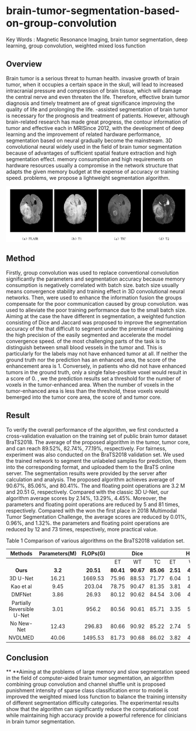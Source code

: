 # brain-tumor-segmentation-based-on-group-convolution
Key Words : Magnetic Resonance Imaging, brain tumor segmentation, deep learning, group convolution, weighted mixed loss function


## Overview

  Brain tumor is a serious threat to human health.  invasive growth of brain
tumor, when it occupies a certain space in the skull, will lead to increased
intracranial pressure and compression of brain tissue, which will damage the
central nerve and even threaten the life. Therefore, effective brain tumor
diagnosis and timely treatment are of great significance  improving the quality
of life and prolonging the  life. -assisted segmentation of brain tumor is
necessary for the prognosis and treatment of patients. However, although
brain-related research has made great progress,  the contour information of
tumor and effective each in MRISince 2012, with the development of deep learning
and the improvement of related hardware performance, segmentation based on
neural  gradually become the mainstream. 3D convolutional neural widely used in
the field of brain tumor segmentation because of advantages of sufficient
spatial feature extraction and high segmentation effect.  memory consumption and
high requirements on hardware resources usually a compromise in the network
structure that adapts the given memory budget at the expense of accuracy or
training speed. problems, we propose a lightweight segmentation algorithm.

<div  align="center">  
 <img src="https://github.com/easthorse/brain-tumor-segmentation-based-on-group-convolution/blob/base/figure/Figure1.png"
     align=center/>
</div>

## Method 

  Firstly, group convolution was used to replace conventional convolution
significantly the parameters and segmentation accuracy because memory
consumption is negatively correlated with batch size. batch size usually means
convergence stability and training effect in 3D convolutional neural networks.
Then, were used to enhance the information fusion the groups  compensate for the
poor communication caused by group convolution. was used to alleviate the poor
training performance due to the small batch size. Aiming at the case  the have
different in segmentation, a weighted function consisting of Dice and Jaccard
was proposed to improve the segmentation accuracy of the that difficult to
segment under the premise of maintaining the high precision of the easily
segmented and accelerate the model convergence speed.  of the most challenging
parts of the task is to distinguish between small blood vessels in the tumor
and. This is particularly  for the labels may not have enhanced tumor at all. If
neither the ground truth nor the prediction has an enhanced area, the score of
the enhancement area is 1. Conversely, in patients who did not have enhanced
tumors in the ground truth, only a single false-positive voxel would result in a
score of 0. , we the prediction results set a threshold for the number of voxels
in the tumor-enhanced area. When the number of voxels in the tumor-enhanced area
is less than the threshold, these voxels would bemerged into the tumor core
area, the  score of and tumor core.

## Result

  To verify the overall performance of the algorithm, we first conducted a
cross-validation evaluation on the training set of public brain tumor dataset
BraTS2018. The average of the proposed algorithm in the tumor, tumor core, and
can reach 89.52%, 82.74%, 77.19%, respectively. For fairness, experiment was
also conducted on the BraTS2018 validation set. We used the trained network to
segment the unlabeled samples for prediction, them into the corresponding
format, and uploaded them to the BraTS online server. The segmentation results
were provided by the server after calculation and analysis. The proposed
algorithm achieves average of 90.67%, 85.06%, and 80.41%. The and floating point
operations are 3.2 M and 20.51 G, respectively. Compared with the classic 3D
U-Net, our algorithm average scores by 2.14%, 13.29%, 4.45%. Moreover, the
parameters and floating point operations are reduced by 5 and 81 times,
respectively. Compared with the won the first place in 2018 Multimodal Tumor
Segmentation Challenge, the average scores are reduced by 0.01%, 0.96%, and
1.32%.  the parameters and floating point operations are reduced by 12 and 73
times, respectively,  more practical value.

Table 1 Comparison of various algorithms on the BraTS2018 validation set.

| Methods                    | Parameters(M) | FLOPs(G)  |  |  Dice   |            |          |     HD95        |          |
|:---------------------------:|:---------------:|:-----------:|:-----------:|:-----------:|:-----------:|----------|:----------:|:----------:|
|                            |               |           | ET        | WT        | TC        | ET       | WT       | TC       |
| **Ours**                   | **3.2**       | **20.51** | **80.41** | **90.67** | **85.06** | **2.51** | **4.13** | **5.79** |
| 3D U-Net                   | 16.21         | 1669.53   | 75.96     | 88.53     | 71.77     | 6.04     | 17.1     | 11.62    |
| Kao et al                  | 9.45          | 203.04    | 78.75     | 90.47     | 81.35     | 3.81     | 4.32     | 7.56     |
| DMFNet                     | 3.86          | 26.93     | 80.12     | 90.62     | 84.54     | 3.06     | 4.66     | 6.31     |
| Partially Reversible U-Net | 3.01          | 956.2     | 80.56     | 90.61     | 85.71     | 3.35     | 5.61     | 7.83     |
| No New-Net                 | 12.43         | 296.83    | 80.66     | 90.92     | 85.22     | 2.74     | 5.83     | 7.2      |
| NVDLMED                    | 40.06         | 1495.53   | 81.73     | 90.68     | 86.02     | 3.82     | 4.41     | 6.84     |


## Conclusion

** **Aiming at the problems of large memory and slow segmentation speed in the
field of computer-aided brain tumor segmentation, an algorithm combining group
convolution and channel shuffle unit is proposed punishment intensity of sparse
class classification error to model is improved  the weighted mixed loss
function to balance the training intensity of different segmentation difficulty
categories. The experimental results show that the algorithm can significantly
reduce the computational cost while maintaining high accuracy provide a powerful
reference for clinicians in brain tumor segmentation.

